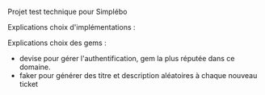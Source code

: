 Projet test technique pour Simplébo

Explications choix d'implémentations :

Explications choix des gems :
- devise pour gérer l'authentification, gem la plus réputée dans ce domaine.
- faker pour générer des titre et description aléatoires à chaque nouveau ticket
